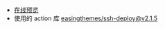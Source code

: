 * [在线预览](http://118.190.217.8:3388/)
* 使用的 action 库 [easingthemes/ssh-deploy@v2.1.5](https://github.com/easingthemes/ssh-deploy)

